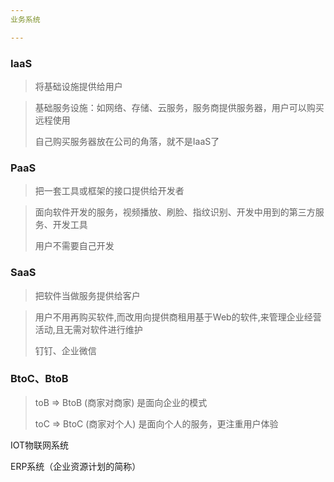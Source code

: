 ```yaml
---
业务系统

---
```


### IaaS

> 将基础设施提供给用户

> 基础服务设施：如网络、存储、云服务，服务商提供服务器，用户可以购买远程使用
>
> 自己购买服务器放在公司的角落，就不是IaaS了

### PaaS

>  把一套工具或框架的接口提供给开发者

> 面向软件开发的服务，视频播放、刷脸、指纹识别、开发中用到的第三方服务、开发工具
>
> 用户不需要自己开发

### SaaS 

> 把软件当做服务提供给客户

> 用户不用再购买软件,而改用向提供商租用基于Web的软件,来管理企业经营活动,且无需对软件进行维护
>
> 钉钉、企业微信

### BtoC、BtoB

> toB  => BtoB (商家对商家) 是面向企业的模式
>
> toC => BtoC (商家对个人) 是面向个人的服务，更注重用户体验

IOT物联网系统

ERP系统（企业资源计划的简称）

